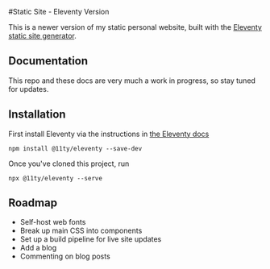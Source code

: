 #Static Site - Eleventy Version

This is a newer version of my static personal website, built with the [Eleventy static site generator](https://www.11ty.dev/).

## Documentation

This repo and these docs are very much a work in progress, so stay tuned for updates.

## Installation

First install Eleventy via the instructions in [the Eleventy docs](https://www.11ty.dev/docs/)

```
npm install @11ty/eleventy --save-dev
```

Once you've cloned this project, run

```
npx @11ty/eleventy --serve
```

## Roadmap

- Self-host web fonts
- Break up main CSS into components
- Set up a build pipeline for live site updates
- Add a blog
- Commenting on blog posts